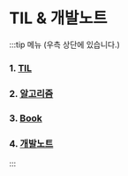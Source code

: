 # TIL & 개발노트

:::tip 메뉴 (우측 상단에 있습니다.)

### 1. [TIL](./TIL/)

### 2. [알고리즘](./algorithm/)

### 3. [Book](./book/)

### 4. [개발노트](./devnote/)

:::
